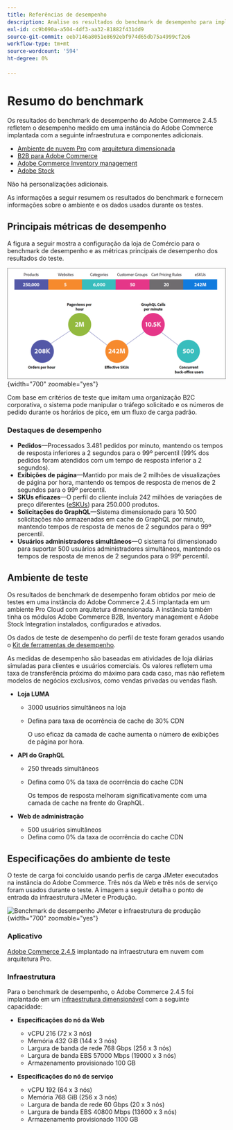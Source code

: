 ```yaml
---
title: Referências de desempenho
description: Analise os resultados do benchmark de desempenho para implementações Adobe Commerce hospedadas na infraestrutura de nuvem de Adobe.
exl-id: cc9b090a-a504-4df3-aa32-81882f431dd9
source-git-commit: eeb7146a8051e8692ebf974d65db75a4999cf2e6
workflow-type: tm+mt
source-wordcount: '594'
ht-degree: 0%

---
```


# Resumo do benchmark

Os resultados do benchmark de desempenho do Adobe Commerce 2.4.5 refletem o desempenho medido em uma instância do Adobe Commerce implantada com a seguinte infraestrutura e componentes adicionais.
- [Ambiente de nuvem Pro](https://experienceleague.adobe.com/docs/commerce-cloud-service/user-guide/architecture/pro-architecture.html) com [arquitetura dimensionada](https://experienceleague.adobe.com/docs/commerce-cloud-service/user-guide/architecture/scaled-architecture.html)
- [B2B para Adobe Commerce](https://experienceleague.adobe.com/docs/commerce-admin/b2b/introduction.html)
- [Adobe Commerce Inventory management](https://experienceleague.adobe.com/docs/commerce-admin/inventory/introduction.html)
- [Adobe Stock](https://experienceleague.adobe.com/docs/commerce-admin/content-design/media/adobe-stock/adobe-stock.html)

Não há personalizações adicionais.

As informações a seguir resumem os resultados do benchmark e fornecem informações sobre o ambiente e os dados usados durante os testes.

## Principais métricas de desempenho

A figura a seguir mostra a configuração da loja de Comércio para o benchmark de desempenho e as métricas principais de desempenho dos resultados do teste.

![Benchmark de desempenho JMeter e infraestrutura de produção](../../../assets/performance/images/performance-benchmark-kpis-245-cloud.png){width="700" zoomable="yes"}

Com base em critérios de teste que imitam uma organização B2C corporativa, o sistema pode manipular o tráfego solicitado e os números de pedido durante os horários de pico, em um fluxo de carga padrão.

### Destaques de desempenho

- **Pedidos**—Processados 3.481 pedidos por minuto, mantendo os tempos de resposta inferiores a 2 segundos para o 99º percentil (99% dos pedidos foram atendidos com um tempo de resposta inferior a 2 segundos).
- **Exibições de página**—Mantido por mais de 2 milhões de visualizações de página por hora, mantendo os tempos de resposta de menos de 2 segundos para o 99º percentil.
- **SKUs eficazes**—O perfil do cliente incluía 242 milhões de variações de preço diferentes (<a href="https://experienceleague.adobe.com/docs/commerce-operations/implementation-playbook/best-practices/planning/product-sku-limits.html">eSKUs</a>) para 250.000 produtos.
- **Solicitações do GraphQL**—Sistema dimensionado para 10.500 solicitações não armazenadas em cache do GraphQL por minuto, mantendo tempos de resposta de menos de 2 segundos para o 99º percentil.
- **Usuários administradores simultâneos**—O sistema foi dimensionado para suportar 500 usuários administradores simultâneos, mantendo os tempos de resposta de menos de 2 segundos para o 99º percentil.

## Ambiente de teste

Os resultados de benchmark de desempenho foram obtidos por meio de testes em uma instância do Adobe Commerce 2.4.5 implantada em um ambiente Pro Cloud com arquitetura dimensionada. A instância também tinha os módulos Adobe Commerce B2B, Inventory management e Adobe Stock Integration instalados, configurados e ativados.

Os dados de teste de desempenho do perfil de teste foram gerados usando o <a href="https://experienceleague.adobe.com/docs/commerce-operations/configuration-guide/cli/generate-data.html">Kit de ferramentas de desempenho</a>.

As medidas de desempenho são baseadas em atividades de loja diárias simuladas para clientes e usuários comerciais. Os valores refletem uma taxa de transferência próxima do máximo para cada caso, mas não refletem modelos de negócios exclusivos, como vendas privadas ou vendas flash.

- **Loja LUMA**
   - 3000 usuários simultâneos na loja
   - Defina para taxa de ocorrência de cache de 30% CDN

      O uso eficaz da camada de cache aumenta o número de exibições de página por hora.

- **API do GraphQL**
   - 250 threads simultâneos
   - Defina como 0% da taxa de ocorrência do cache CDN

      Os tempos de resposta melhoram significativamente com uma camada de cache na frente do GraphQL.

- **Web de administração**
   - 500 usuários simultâneos
   - Defina como 0% da taxa de ocorrência do cache CDN

## Especificações do ambiente de teste

O teste de carga foi concluído usando perfis de carga JMeter executados na instância do Adobe Commerce. Três nós da Web e três nós de serviço foram usados durante o teste. A imagem a seguir detalha o ponto de entrada da infraestrutura JMeter e Produção.

![Benchmark de desempenho JMeter e infraestrutura de produção](https://git.corp.adobe.com/storage/user/43354/files/4d801e3e-96b7-4193-b94f-12571263b495){width="700" zoomable="yes"}

### Aplicativo

<a href="https://experienceleague.adobe.com/docs/commerce-operations/release/notes/adobe-commerce/2-4-5.html">Adobe Commerce 2.4.5</a> implantado na infraestrutura em nuvem com arquitetura Pro.

### Infraestrutura

Para o benchmark de desempenho, o Adobe Commerce 2.4.5 foi implantado em um [infraestrutura dimensionável](https://experienceleague.adobe.com/docs/commerce-cloud-service/user-guide/architecture/scaled-architecture.html) com a seguinte capacidade:

- **Especificações do nó da Web**
   - vCPU 216 (72 x 3 nós)
   - Memória 432 GiB (144 x 3 nós)
   - Largura de banda de rede 768 Gbps (256 x 3 nós)
   - Largura de banda EBS 57000 Mbps (19000 x 3 nós)
   - Armazenamento provisionado 100 GB

- **Especificações do nó de serviço**
   - vCPU 192 (64 x 3 nós)
   - Memória 768 GiB (256 x 3 nós)
   - Largura de banda de rede 60 Gbps (20 x 3 nós)
   - Largura de banda EBS 40800 Mbps (13600 x 3 nós)
   - Armazenamento provisionado 1100 GB
